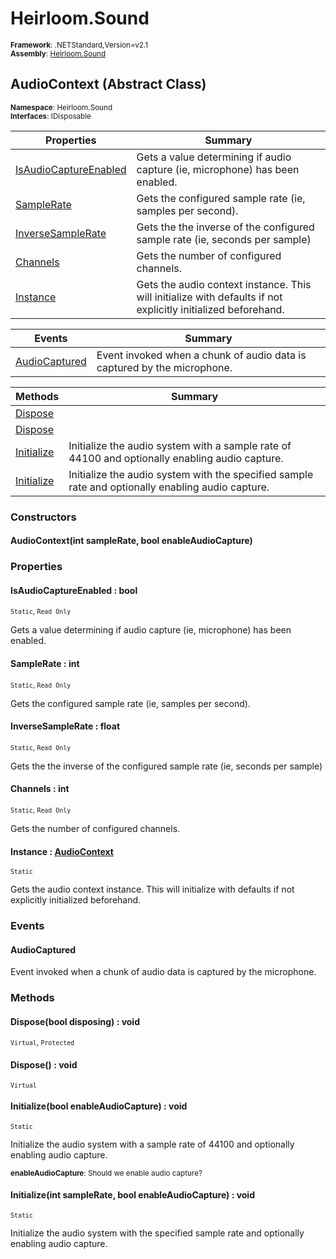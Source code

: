 # Heirloom.Sound

<small>**Framework**: .NETStandard,Version=v2.1</small>  
<small>**Assembly**: [Heirloom.Sound](../Heirloom.Sound/Heirloom.Sound.md)</small>  

## AudioContext (Abstract Class)
<small>**Namespace**: Heirloom.Sound</sub></small>  
<small>**Interfaces**: IDisposable</small>  

| Properties                            | Summary                                                                                                       |
|---------------------------------------|---------------------------------------------------------------------------------------------------------------|
| [IsAudioCaptureEnabled](#ISA38A6274D) | Gets a value determining if audio capture (ie, microphone) has been enabled.                                  |
| [SampleRate](#SAMECB101A)             | Gets the configured sample rate (ie, samples per second).                                                     |
| [InverseSampleRate](#INVFD218F4A)     | Gets the the inverse of the configured sample rate (ie, seconds per sample)                                   |
| [Channels](#CHA97465DEE)              | Gets the number of configured channels.                                                                       |
| [Instance](#INS4FAA4721)              | Gets the audio context instance. This will initialize with defaults if not explicitly initialized beforehand. |

| Events                        | Summary                                                                 |
|-------------------------------|-------------------------------------------------------------------------|
| [AudioCaptured](#AUDD74F000E) | Event invoked when a chunk of audio data is captured by the microphone. |

| Methods                    | Summary                                                                                           |
|----------------------------|---------------------------------------------------------------------------------------------------|
| [Dispose](#DISD833FA7A)    |                                                                                                   |
| [Dispose](#DIS4E62D250)    |                                                                                                   |
| [Initialize](#INI50E87BC2) | Initialize the audio system with a sample rate of 44100 and optionally enabling audio capture.    |
| [Initialize](#INI6EC6B529) | Initialize the audio system with the specified sample rate and optionally enabling audio capture. |

### Constructors

#### AudioContext(int sampleRate, bool enableAudioCapture)

### Properties

#### <a name="ISA38A6274D"></a>IsAudioCaptureEnabled : bool

<small>`Static`, `Read Only`</small>

Gets a value determining if audio capture (ie, microphone) has been enabled.

#### <a name="SAMECB101A"></a>SampleRate : int

<small>`Static`, `Read Only`</small>

Gets the configured sample rate (ie, samples per second).

#### <a name="INVFD218F4A"></a>InverseSampleRate : float

<small>`Static`, `Read Only`</small>

Gets the the inverse of the configured sample rate (ie, seconds per sample)

#### <a name="CHA97465DEE"></a>Channels : int

<small>`Static`, `Read Only`</small>

Gets the number of configured channels.

#### <a name="INS4FAA4721"></a>Instance : [AudioContext](Heirloom.Sound.AudioContext.md)

<small>`Static`</small>

Gets the audio context instance. This will initialize with defaults if not explicitly initialized beforehand.

### Events

#### AudioCaptured

Event invoked when a chunk of audio data is captured by the microphone.
### Methods

#### <a name="DISD833FA7A"></a>Dispose(bool disposing) : void
<small>`Virtual`, `Protected`</small>


#### <a name="DIS4E62D250"></a>Dispose() : void
<small>`Virtual`</small>

#### <a name="INI50E87BC2"></a>Initialize(bool enableAudioCapture) : void
<small>`Static`</small>

Initialize the audio system with a sample rate of 44100 and optionally enabling audio capture.

<small>**enableAudioCapture**: <param name="enableAudioCapture">Should we enable audio capture?</param></small>  

#### <a name="INI6EC6B529"></a>Initialize(int sampleRate, bool enableAudioCapture) : void
<small>`Static`</small>

Initialize the audio system with the specified sample rate and optionally enabling audio capture.


